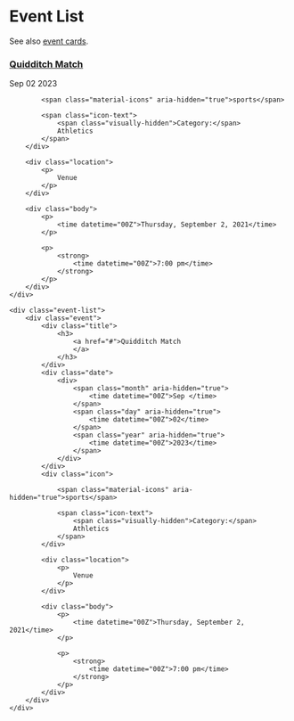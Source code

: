# Event List
See also [event cards](/patterns/molecules/card#events).

<div class="event-list">
    <div class="event">
        <div class="title">
            <h3>
                <a href="#">Quidditch Match
                </a>
            </h3>
        </div>
        <div class="date">
            <div>
                <span class="month" aria-hidden="true">
                    <time datetime="00Z">Sep </time>
                </span>
                <span class="day" aria-hidden="true">
                    <time datetime="00Z">02</time>
                </span>
                <span class="year" aria-hidden="true">
                    <time datetime="00Z">2023</time>
                </span>
            </div>
        </div>
        <div class="icon">
            
            <span class="material-icons" aria-hidden="true">sports</span>
            
            <span class="icon-text">
                <span class="visually-hidden">Category:</span>
                Athletics
            </span>
        </div>
        
        <div class="location">
            <p>
                Venue
            </p>
        </div>
        
        <div class="body">
            <p>
                <time datetime="00Z">Thursday, September 2, 2021</time>
            </p>
            
            <p>
                <strong>
                    <time datetime="00Z">7:00 pm</time>
                </strong>
            </p>
        </div>
    </div>
</div>

```
<div class="event-list">
    <div class="event">
        <div class="title">
            <h3>
                <a href="#">Quidditch Match
                </a>
            </h3>
        </div>
        <div class="date">
            <div>
                <span class="month" aria-hidden="true">
                    <time datetime="00Z">Sep </time>
                </span>
                <span class="day" aria-hidden="true">
                    <time datetime="00Z">02</time>
                </span>
                <span class="year" aria-hidden="true">
                    <time datetime="00Z">2023</time>
                </span>
            </div>
        </div>
        <div class="icon">
            
            <span class="material-icons" aria-hidden="true">sports</span>
            
            <span class="icon-text">
                <span class="visually-hidden">Category:</span>
                Athletics
            </span>
        </div>
        
        <div class="location">
            <p>
                Venue
            </p>
        </div>
        
        <div class="body">
            <p>
                <time datetime="00Z">Thursday, September 2, 2021</time>
            </p>
            
            <p>
                <strong>
                    <time datetime="00Z">7:00 pm</time>
                </strong>
            </p>
        </div>
    </div>
</div>
```